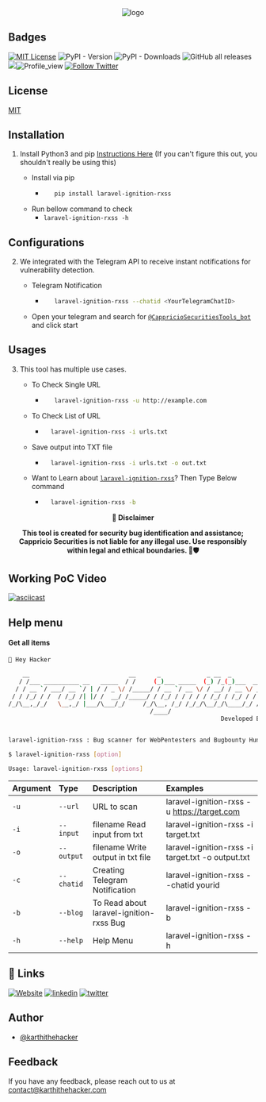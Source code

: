 
<div align="center">
  <img src="https://blogs.cappriciosec.com/uploaders/Laravel-Ignition-Rxss-tool.png" alt="logo">
</div>


## Badges



[![MIT License](https://img.shields.io/badge/License-MIT-green.svg)](https://choosealicense.com/licenses/mit/)
![PyPI - Version](https://img.shields.io/pypi/v/laravel-ignition-rxss)
![PyPI - Downloads](https://img.shields.io/pypi/dm/laravel-ignition-rxss)
![GitHub all releases](https://img.shields.io/github/downloads/Cappricio-Securities/laravel-ignition-rxss/total)
<a href="https://github.com/Cappricio-Securities/laravel-ignition-rxss/releases/"><img src="https://img.shields.io/github/release/Cappricio-Securities/laravel-ignition-rxss"></a>![Profile_view](https://komarev.com/ghpvc/?username=Cappricio-Securities&label=Profile%20views&color=0e75b6&style=flat)
[![Follow Twitter](https://img.shields.io/twitter/follow/cappricio_sec?style=social)](https://twitter.com/cappricio_sec)
<p align="center">

<p align="center">







## License

[MIT](https://choosealicense.com/licenses/mit/)



## Installation 

1. Install Python3 and pip [Instructions Here](https://www.python.org/downloads/) (If you can't figure this out, you shouldn't really be using this)

   - Install via pip
     - ```bash
          pip install laravel-ignition-rxss 
        ```
   - Run bellow command to check
     - `laravel-ignition-rxss -h`

## Configurations 
2. We integrated with the Telegram API to receive instant notifications for vulnerability detection.
   
   - Telegram Notification
     - ```bash
          laravel-ignition-rxss --chatid <YourTelegramChatID>
        ```
   - Open your telegram and search for [`@CappricioSecuritiesTools_bot`](https://web.telegram.org/k/#@CappricioSecuritiesTools_bot) and click start

## Usages 
3. This tool has multiple use cases.
   
   - To Check Single URL
     - ```bash
          laravel-ignition-rxss -u http://example.com 
        ```
   - To Check List of URL 
      - ```bash
          laravel-ignition-rxss -i urls.txt 
        ```
   - Save output into TXT file
      - ```bash
          laravel-ignition-rxss -i urls.txt -o out.txt
        ```
   - Want to Learn about [`laravel-ignition-rxss`](https://blogs.cappriciosec.com/cve/162/Laravel%20Ignition's%20XSS%20Vulnerability)? Then Type Below command
      - ```bash
          laravel-ignition-rxss -b
        ```
     
<p align="center">
  <b>🚨 Disclaimer</b>
  
</p>
<p align="center">
<b>This tool is created for security bug identification and assistance; Cappricio Securities is not liable for any illegal use. 
  Use responsibly within legal and ethical boundaries. 🔐🛡️</b></p>


## Working PoC Video

[![asciicast](https://blogs.cappriciosec.com/uploaders/Screenshot%202024-05-29%20at%2010.45.10%20AM.png)](https://asciinema.org/a/rp52UB23dZv3JGkd9zBnhhTB9)




## Help menu

#### Get all items

```bash
👋 Hey Hacker
                                                                                                   v1.0
    __                            __      _             _ __  _                   ____
   / /___ __________ __   _____  / /     (_)___ _____  (_) /_(_)___  ____        / __ \_  ____________
  / / __ `/ ___/ __ `/ | / / _ \/ /_____/ / __ `/ __ \/ / __/ / __ \/ __ \______/ /_/ / |/_/ ___/ ___/
 / / /_/ / /  / /_/ /| |/ /  __/ /_____/ / /_/ / / / / / /_/ / /_/ / / / /_____/ _, _/>  <(__  |__  )
/_/\__,_/_/   \__,_/ |___/\___/_/     /_/\__, /_/ /_/_/\__/_/\____/_/ /_/     /_/ |_/_/|_/____/____/
                                        /____/
                                                            Developed By https://cappriciosec.com
                              

laravel-ignition-rxss : Bug scanner for WebPentesters and Bugbounty Hunters 

$ laravel-ignition-rxss [option]

Usage: laravel-ignition-rxss [options]
```


| Argument | Type     | Description                | Examples |
| :-------- | :------- | :------------------------- | :------------------------- |
| `-u` | `--url` | URL to scan | laravel-ignition-rxss -u https://target.com |
| `-i` | `--input` | filename Read input from txt  | laravel-ignition-rxss -i target.txt | 
| `-o` | `--output` | filename Write output in txt file | laravel-ignition-rxss -i target.txt -o output.txt |
| `-c` | `--chatid` | Creating Telegram Notification | laravel-ignition-rxss --chatid yourid |
| `-b` | `--blog` | To Read about laravel-ignition-rxss Bug | laravel-ignition-rxss -b |
| `-h` | `--help` | Help Menu | laravel-ignition-rxss -h |



## 🔗 Links
[![Website](https://img.shields.io/badge/my_portfolio-000?style=for-the-badge&logo=ko-fi&logoColor=white)](https://cappriciosec.com/)
[![linkedin](https://img.shields.io/badge/linkedin-0A66C2?style=for-the-badge&logo=linkedin&logoColor=white)](https://www.linkedin.com/in/karthikeyan--v/)
[![twitter](https://img.shields.io/badge/twitter-1DA1F2?style=for-the-badge&logo=twitter&logoColor=white)](https://twitter.com/karthithehacker)



## Author

- [@karthithehacker](https://github.com/karthi-the-hacker/)



## Feedback

If you have any feedback, please reach out to us at contact@karthithehacker.com
